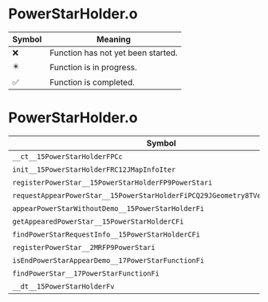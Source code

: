 # PowerStarHolder.o
| Symbol | Meaning 
| ------------- | ------------- 
| :x: | Function has not yet been started. 
| :eight_pointed_black_star: | Function is in progress. 
| :white_check_mark: | Function is completed. 


# PowerStarHolder.o
| Symbol | Decompiled? |
| ------------- | ------------- |
| `__ct__15PowerStarHolderFPCc` | :x: |
| `init__15PowerStarHolderFRC12JMapInfoIter` | :x: |
| `registerPowerStar__15PowerStarHolderFP9PowerStari` | :x: |
| `requestAppearPowerStar__15PowerStarHolderFiPCQ29JGeometry8TVec3&lt;f&gt;b` | :x: |
| `appearPowerStarWithoutDemo__15PowerStarHolderFi` | :x: |
| `getAppearedPowerStar__15PowerStarHolderCFi` | :x: |
| `findPowerStarRequestInfo__15PowerStarHolderCFi` | :x: |
| `registerPowerStar__2MRFP9PowerStari` | :x: |
| `isEndPowerStarAppearDemo__17PowerStarFunctionFi` | :x: |
| `findPowerStar__17PowerStarFunctionFi` | :x: |
| `__dt__15PowerStarHolderFv` | :x: |
